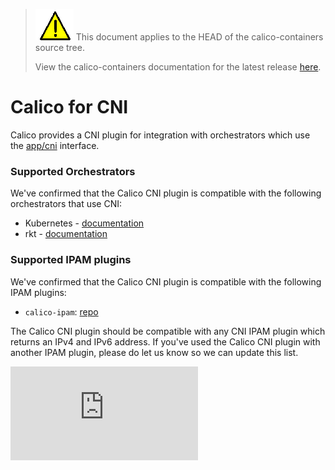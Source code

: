 <!--- master only -->
> ![warning](../images/warning.png) This document applies to the HEAD of the calico-containers source tree.
>
> View the calico-containers documentation for the latest release [here](https://github.com/projectcalico/calico-containers/blob/v0.17.0/README.md).
<!--- else
> You are viewing the calico-containers documentation for release **release**.
<!--- end of master only -->

# Calico for CNI 
Calico provides a CNI plugin for integration with orchestrators which use the [app/cni][appc-repo] interface.

### Supported Orchestrators
We've confirmed that the Calico CNI plugin is compatible with the following orchestrators that use CNI:
- Kubernetes - [documentation](kubernetes/README.md)
- rkt - [documentation](rkt/README.md)

### Supported IPAM plugins
We've confirmed that the Calico CNI plugin is compatible with the following IPAM plugins:
- `calico-ipam`: [repo](https://github.com/projectcalico/calico-cni)

The Calico CNI plugin should be compatible with any CNI IPAM plugin which returns an IPv4 and IPv6 address.  If you've used the Calico CNI plugin with another IPAM plugin, please do let us know so we can update this list.

[appc-repo]: https://github.com/appc/cni

[![Analytics](https://calico-ga-beacon.appspot.com/UA-52125893-3/calico-containers/docs/cni/README.md?pixel)](https://github.com/igrigorik/ga-beacon)
